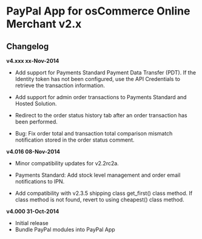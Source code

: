 # PayPal App for osCommerce Online Merchant v2.x

## Changelog

**v4.xxx xx-Nov-2014**

* Add support for Payments Standard Payment Data Transfer (PDT). If the Identity token has not been configured, use the API Credentials to retrieve the transaction information.

* Add support for admin order transactions to Payments Standard and Hosted Solution.

* Redirect to the order status history tab after an order transaction has been performed.

* Bug: Fix order total and transaction total comparison mismatch notification stored in the order status comment.

**v4.016 08-Nov-2014**

* Minor compatibility updates for v2.2rc2a.

* Payments Standard: Add stock level management and order email notifications to IPN.

* Add compatibility with v2.3.5 shipping class get_first() class method. If class method is not found, revert to using cheapest() class method.

**v4.000 31-Oct-2014**

* Initial release
* Bundle PayPal modules into PayPal App
